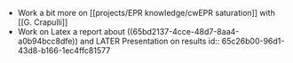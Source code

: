 - Work a bit more on [[projects/EPR knowledge/cwEPR saturation]] with [[G. Crapulli]]
- Work on Latex a report about ((65bd2137-4cce-48d7-8aa4-a0b94bcc8dfe)) and LATER Presentation on results
  id:: 65c26b00-96d1-43d8-b166-1ec4ffc81577